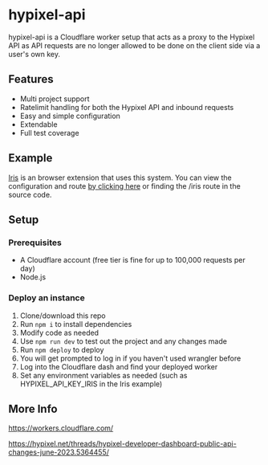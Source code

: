 # **hypixel-api**

hypixel-api is a Cloudflare worker setup that acts as a proxy to the Hypixel API as API requests are no longer allowed to be done on the client side via a user's own key.

## Features

* Multi project support
* Ratelimit handling for both the Hypixel API and inbound requests
* Easy and simple configuration
* Extendable
* Full test coverage

## Example

[Iris](https://chrome.google.com/webstore/detail/iris/eoimknngdbibmlhfkkfdjiaonaelahgo) is an browser extension that uses this system. You can view the configuration and route [by clicking here](./src/routes/iris.ts) or finding the /iris route in the source code.

## Setup

### Prerequisites

* A Cloudflare account (free tier is fine for up to 100,000 requests per day)
* Node.js

### Deploy an instance

1. Clone/download this repo
2. Run `npm i` to install dependencies
3. Modify code as needed
4. Use `npm run dev` to test out the project and any changes made
5. Run `npm deploy` to deploy
6. You will get prompted to log in if you haven't used wrangler before
7. Log into the Cloudflare dash and find your deployed worker
8. Set any environment variables as needed (such as HYPIXEL_API_KEY_IRIS in the Iris example)

## More Info

https://workers.cloudflare.com/

https://hypixel.net/threads/hypixel-developer-dashboard-public-api-changes-june-2023.5364455/
